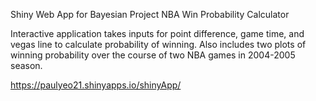 Shiny Web App for Bayesian Project NBA Win Probability Calculator

Interactive application takes inputs for point difference, game time, and vegas line to calculate probability of winning. Also includes two plots of winning probability over the course of two NBA games in 2004-2005 season. 

https://paulyeo21.shinyapps.io/shinyApp/